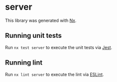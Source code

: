 # server

This library was generated with [Nx](https://nx.dev).


## Running unit tests

Run `nx test server` to execute the unit tests via [Jest](https://jestjs.io).


## Running lint

Run `nx lint server` to execute the lint via [ESLint](https://eslint.org/).

